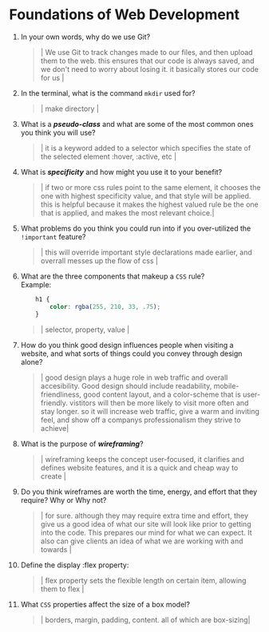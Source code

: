# Foundations of Web Development
01. In your own words, why do we use Git?
    > | We use Git to track changes made to our files, and then upload them to the web. this ensures that our code is always saved, and we don't need to worry about losing it. it basically stores our code for us |

02. In the terminal, what is the command `mkdir` used for?
    > | make directory |

03. What is a ***pseudo-class*** and what are some of the most common ones you think you will use?
    > | it is a keyword added to a selector which specifies the state of the selected element
    > :hover, :active, etc |

04. What is ***specificity*** and how might you use it to your benefit?
    > | if two or more css rules point to the same element, it chooses the one with highest specificity value, and that style will be applied. this is helpful because it makes the highest valued rule be the one that is applied, and makes the most relevant choice.|

05. What problems do you think you could run into if you over-utilized the `!important` feature?
    > | this will override important style declarations made earlier, and overrall messes up the flow of css |

06. What are the three components that makeup a `CSS` rule? <br> Example:

    ```css
        h1 {
            color: rgba(255, 210, 33, .75);
        }
    ```

    > | selector, property, value |

07. How do you think good design influences people when visiting a website, and what sorts of things could you convey through design alone?
    > | good design plays a huge role in web traffic and overall accesibility. Good design should include readability, mobile-friendliness, good content layout, and a color-scheme that is user-friendly. vistitors will then be more likely to visit more often and stay longer. so it will increase web traffic, give a warm and inviting feel, and show off a companys professionalism they strive to achieve|

08. What is the purpose of ***wireframing***?
    > | wireframing keeps the concept user-focused, it clarifies and defines website features, and it is a quick and cheap way to create |

09. Do you think wireframes are worth the time, energy, and effort that they require? Why or Why not?
    > | for sure. although they may require extra time and effort, they give us a good idea of what our site will look like prior to getting into the code. This prepares our mind for what we can expect. It also can give clients an idea of what we are working with and towards |

10. Define the display :flex property:
    > | flex property sets the flexible length on certain item, allowing them to flex |

11. What `CSS` properties affect the size of a box model?
    > | borders, margin, padding, content. all of which are box-sizing|
